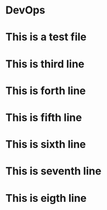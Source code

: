 # DevOps
# This is a test file
# This is third line
# This is forth line
# This is fifth line
# This is sixth line
# This is seventh line
# This is eigth line
